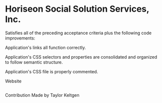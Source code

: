 # Horiseon Social Solution Services, Inc.


Satisfies all of the preceding acceptance criteria plus the following code improvements:

Application's links all function correctly.

Application's CSS selectors and properties are consolidated and organized to follow semantic structure.

Application's CSS file is properly commented.

Website
##

Contribution
Made by Taylor Keltgen
